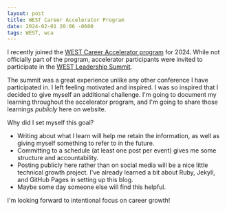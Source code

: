 ```yaml
---
layout: post
title: WEST Career Accelerator Program
date: 2024-02-01 20:06 -0600
tags: WEST, wca
---
```


I recently joined the [WEST Career Accelerator program](https://www.joinwest.org/mentorship/career-accelerator-program) for 2024. While not officially part of the program, accelerator participants were invited to participate in the [WEST Leadership Summit](https://2024westsummit.splashthat.com/). 

The summit was a great experience unlike any other conference I have participated in. I left feeling motivated and inspired. I was so inspired that I decided to give myself an additional challenge. I'm going to document my learning throughout the accelerator program, and I'm going to share those learnings *publicly* here on website.

Why did I set myself this goal?
* Writing about what I learn will help me retain the information, as well as giving myself something to refer to in the future.
* Committing to a schedule (at least one post per event) gives me some structure and accountability.
* Posting publicly here rather than on social media will be a nice little technical growth project. I've already learned a bit about Ruby, Jekyll, and GitHub Pages in setting up this blog.
* Maybe some day someone else will find this helpful.

I'm looking forward to intentional focus on career growth!